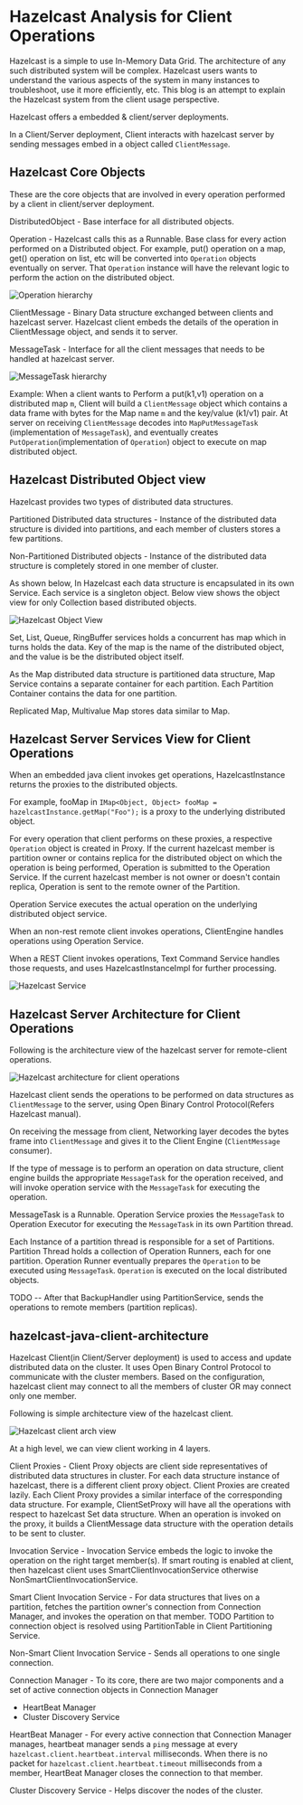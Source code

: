 # Hazelcast Analysis for Client Operations
Hazelcast is a simple to use In-Memory Data Grid. The architecture of any such distributed system will be complex. Hazelcast users wants to understand the various aspects of the system in many instances to troubleshoot, use it more efficiently, etc.
This blog is an attempt to explain the Hazelcast system from the client usage perspective.

Hazelcast offers a embedded & client/server deployments.

In a Client/Server deployment, Client interacts with hazelcast server by sending messages embed in a object called `ClientMessage`.

## Hazelcast Core Objects
These are the core objects that are involved in every operation performed by a client in client/server deployment.

DistributedObject - Base interface for all distributed objects.

Operation - Hazelcast calls this as a Runnable. Base class for every action performed on a Distributed object. For example, put() operation on a map, get() operation on list, etc will be converted into `Operation` objects eventually on server. That `Operation` instance will have the relevant logic to perform the action on the distributed object.

![Operation hierarchy](image/operation-hierarchy.png)

ClientMessage - Binary Data structure exchanged between  clients and hazelcast server.
Hazelcast client embeds the details of the operation in ClientMessage object, and sends it to server.

MessageTask - Interface for all the client messages that needs to be handled at hazelcast server. 

![MessageTask hierarchy](image/message-task-hierarchy.png)

Example: When a client wants to  Perform a put(k1,v1) operation on a distributed map `m`, Client will build a `ClientMessage` object which contains a data frame with bytes for the Map name `m` and the key/value (k1/v1) pair. At server on receiving  `ClientMessage` decodes into `MapPutMessageTask` (implementation of `MessageTask`), and eventually creates `PutOperation`(implementation of `Operation`) object to execute on map distributed object.


## Hazelcast Distributed Object view

Hazelcast provides two types of distributed data structures. 

Partitioned Distributed data structures - Instance of the distributed data structure is divided into partitions, and each member of clusters stores a few partitions.

Non-Partitioned Distributed objects - Instance of the distributed data structure is completely stored in one member of cluster.

As shown below, In Hazelcast each data structure is encapsulated in its own Service. Each service is a singleton object. Below view shows the object view for only Collection based distributed objects. 

![Hazelcast Object View](image/hazelcast-object-view.png)

Set, List, Queue, RingBuffer services holds a concurrent has map which in turns holds the data. Key of the map is the name of the distributed object, and the value is be the distributed object itself.

As the Map distributed data structure is partitioned data structure, Map Service contains a separate container for each partition. Each Partition Container contains the data for one partition. 

Replicated Map, Multivalue Map stores data similar to Map.


## Hazelcast Server Services View for Client Operations

When an embedded java client invokes get operations, HazelcastInstance returns the  proxies to the distributed objects. 

For example, fooMap in `IMap<Object, Object> fooMap = hazelcastInstance.getMap("Foo");` 
is a  proxy to the underlying distributed object.

For every operation that client performs on these proxies, a respective `Operation` object is created in Proxy. If the current hazelcast member is partition owner or contains replica for the distributed object on which the operation is being performed, Operation is submitted to the Operation Service. If the current hazelcast member is not owner  or doesn't contain replica, Operation is sent to the remote owner of the Partition.

Operation Service executes the actual operation on the underlying distributed object service.

When an non-rest remote client invokes operations,  ClientEngine handles operations using Operation Service.

When a REST Client invokes operations, Text Command Service handles those requests, and uses HazelcastInstanceImpl for further processing.

![Hazelcast Service](image/hazelcast-service-view.png)

## Hazelcast Server Architecture for Client Operations
 
Following is the architecture view of the hazelcast server for remote-client operations.

![Hazelcast architecture for client operations](image/hazelcast-arch-flow-client-operations.png)

Hazelcast client sends the operations to be performed on data structures as `ClientMessage` to the server, using Open Binary Control Protocol(Refers Hazelcast manual).

On receiving the message from client, Networking layer decodes the bytes frame into `ClientMessage` and gives it to the Client Engine (`ClientMessage` consumer).

If the type of message is to perform an operation on data structure, client engine builds the appropriate `MessageTask` for the operation received, and will invoke operation service with the `MessageTask` for executing the operation.

MessageTask is a Runnable. Operation Service proxies the `MessageTask` to Operation Executor for executing the `MessageTask` in its own Partition thread.

Each Instance of a partition thread is responsible for a set of Partitions. Partition Thread holds a collection of Operation Runners, each for one partition. Operation Runner  eventually prepares the `Operation` to be executed using `MessageTask`. `Operation` is executed on the local distributed objects. 

TODO -- After that BackupHandler using PartitionService, sends the operations to remote members (partition replicas).

## hazelcast-java-client-architecture

Hazelcast Client(in Client/Server deployment) is used to access and update distributed data on the cluster. It uses Open Binary Control Protocol to communicate with the cluster members. Based on the configuration, hazelcast client may connect to all the members of cluster OR may connect only one member. 

Following is simple architecture view of the hazelcast client.

![Hazelcast client arch view](image/Hazelcast-client-arch.png)

At a high level, we can view client working in 4 layers.

Client Proxies - Client Proxy objects are client side representatives of distributed data structures in cluster. For each data structure instance of hazelcast, there is a different client proxy object. Client Proxies are created lazily. Each Client Proxy provides a similar interface of the corresponding data structure. For example, ClientSetProxy will have all the operations with respect to hazelcast Set data structure. When an operation is invoked on the proxy, it builds a ClientMessage data structure with the operation details to be sent to cluster.

Invocation Service - Invocation Service embeds the logic to invoke the operation on the right target member(s).	 If smart routing is enabled at client, then hazelcast  client uses SmartClientInvocationService otherwise NonSmartClientInvocationService.

Smart Client Invocation Service - For data structures that lives on a partition, fetches the  partition owner's connection from Connection  Manager, and invokes the operation on that member. TODO Partition to connection object is resolved using  PartitionTable in Client Partitioning Service.

Non-Smart Client Invocation Service - Sends all operations to one single connection. 

Connection Manager - To its core,  there are two major components and a set of active connection objects in Connection Manager

- HeartBeat Manager
- Cluster Discovery Service

HeartBeat Manager - For every active connection that Connection Manager manages, heartbeat manager sends a `ping` message at every `hazelcast.client.heartbeat.interval` milliseconds. When there is no packet  for `hazelcast.client.heartbeat.timeout` milliseconds from a member, HeartBeat Manager closes the connection to that member.

Cluster Discovery Service - Helps discover the nodes of the cluster. 
    